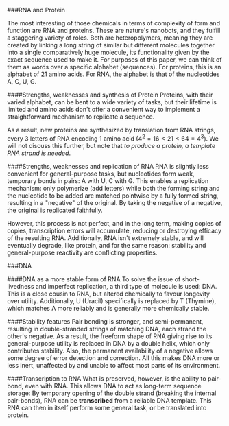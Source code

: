 
###RNA and Protein

The most interesting of those chemicals in terms of complexity of form
and function are RNA and proteins. These are nature's nanobots, and they
fulfill a staggering variety of roles. Both are heteropolymers, meaning
they are created by linking a long string of similar but different
molecules together into a single comparatively huge molecule, its
functionality given by the exact sequence used to make it. For purposes
of this paper, we can think of them as words over a specific alphabet
(sequences). For proteins, this is an alphabet of 21 amino acids. For
RNA, the alphabet is that of the nucleotides A, C, U, G.

####Strengths, weaknesses and synthesis of Protein
Proteins, with their varied alphabet, can be bent to a wide variety of
tasks, but their lifetime is limited and amino acids don't offer a
convenient way to implement a straightforward mechanism to replicate a
sequence.

As a result, new proteins are synthesized by translation from RNA
strings, every 3 letters of RNA encoding 1 amino acid ($4^2 = 16 < 21 <
64 = 4^3$). We will not discuss this further, but note that *to produce a
protein, a template RNA strand is needed*.

####Strengths, weaknesses and replication of RNA
RNA is slightly less convenient for general-purpose tasks, but
nucleotides form weak, temporary bonds in pairs: A with U, C with G.
This enables a replication mechanism: only polymerize (add letters)
while both the forming string and the nucleotide to be added are matched
pointwise by a fully formed string, resulting in a "negative" of the
original. By taking the negative of a negative, the original is
replicated faithfully.

However, this process is not perfect, and in the long term, making
copies of copies, transcription errors will accumulate, reducing or
destroying efficacy of the resulting RNA. Additionally, RNA isn't
extremely stable, and will eventually degrade, like protein, and for the
same reason: stability and general-purpose reactivity are conflicting
properties.


###DNA

####DNA as a more stable form of RNA
To solve the issue of short-livedness and imperfect replication, a third
type of molecule is used: DNA. This is a close cousin to RNA, but
altered chemically to favour longevity over utility. Additionally, U
(Uracil) specifically is replaced by T (Thymine), which matches A more
reliably and is generally more chemically stable.

####Stability features
Pair bonding is stronger, and semi-permanent, resulting in
double-stranded strings of matching DNA, each strand the other's
negative. As a result, the freeform shape of RNA giving rise to its
general-purpose utility is replaced in DNA by a double helix, which only
contributes stability. Also, the permanent availability of a negative
allows some degree of error detection and correction. All this makes DNA
more or less inert, unaffected by and unable to affect most parts of its
environment.

####Transcription to RNA
What is preserved, however, is the ability to pair-bond, even with RNA.
This allows DNA to act as long-term sequence storage: By temporary
opening of the double strand (breaking the internal pair-bonds), RNA can
be **transcribed** from a reliable DNA template. This RNA can then in
itself perform some general task, or be translated into protein.
